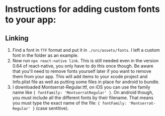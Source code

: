 # Instructions for adding custom fonts to your app:

## Linking

1. Find a font in `TTF` format and put it in `./src/assets/fonts`. I left a custom font in the folder as an example.
2. Now run `npx react-native link`. This is still needed even in the version 0.64 of react-native, you only have to do this once though. Be aware that you'll need to remove fonts yourself later if you want to remove them from your app. This will add items to your xcode project and Info.plist file as well as putting some files in place for android to bundle.
3. I downloaded Montserrat-Regular.ttf, on iOS you can use the family name like `{ fontFamily: 'MontserratRegular' }`.
   On android though, you must include all the different fonts by their filename. That means you must type the exact name of the file: `{ fontFamily: 'Montserrat-Regular' }` (case sentitive).
